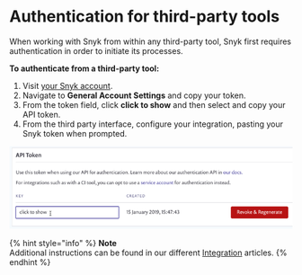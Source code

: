 # Authentication for third-party tools

When working with Snyk from within any third-party tool, Snyk first requires authentication in order to initiate its processes.

**To authenticate from a third-party tool:**

1. Visit [your Snyk account](https://app.snyk.io/account).
2. Navigate to **General Account Settings** and copy your token.
3. From the token field, click **click to show** and then select and copy your API token.
4. From the third party interface, configure your integration, pasting your Snyk token when prompted.

![api token screen; revoke; regenerate; click to show](<../../.gitbook/assets/uuid-8d94edf8-b42b-e5b3-ada1-e157d18ff884-en (1) (1) (1) (1) (1) (1) (1) (1) (1) (1) (1) (1) (1) (1) (1) (1) (1) (1) (1) (1) (10) (15).png>)

{% hint style="info" %}
**Note**\
Additional instructions can be found in our different [Integration](https://support.snyk.io/hc/articles/360004002498#UUID-98f9378c-bc0f-d01b-8d81-dbd38d69a915) articles.
{% endhint %}

